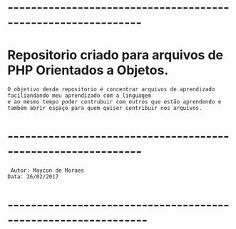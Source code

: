 # -------------------------------------------------------------
# Repositorio criado para arquivos de PHP Orientados a Objetos.
    O objetivo desde repositorio é concentrar arquivos de aprendizado 
    faciliandando meu aprendizado com a linguagem 
    e ao mesmo tempo poder contrubuir com outros que estão aprendendo e
    também abrir espaço para quem quiser contribuir nos arquivos.
# -------------------------------------------------------------
     Autor: Maycon de Moraes
    Data: 26/02/2017
# --------------------------------------------------------------
